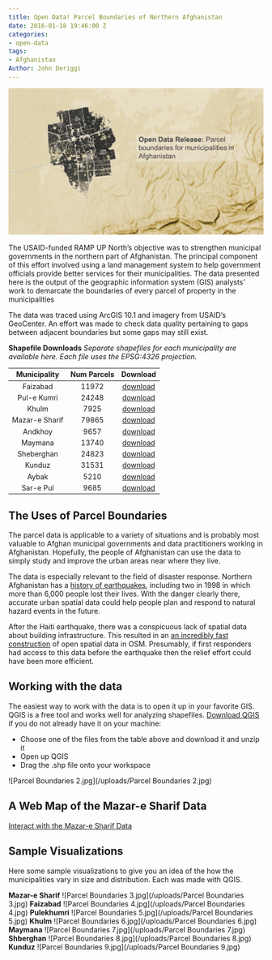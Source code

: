 ```yaml
---
title: Open Data! Parcel Boundaries of Northern Afghanistan
date: 2016-01-18 19:46:00 Z
categories:
- open-data
tags:
- Afghanistan
Author: John Deriggi
---
```


![Parcel Boundaries 1.jpg](/uploads/afghanparcelstitle.png)

The USAID-funded RAMP UP North’s objective was to strengthen municipal governments in the northern part of Afghanistan. The principal component of this effort involved using a land management system to help government officials provide better services for their municipalities. The data presented here is the output of the geographic information system (GIS) analysts’ work to demarcate the boundaries of every parcel of property in the municipalities

<!--more-->

The data was traced using ArcGIS 10.1 and imagery from USAID’s GeoCenter. An effort was made to check data quality pertaining to gaps between adjacent boundaries but some gaps may still exist.

**Shapefile Downloads**
*Separate shapefiles for each municipality are available here. Each file uses the EPSG:4326 projection.*

|  Municipality  | Num Parcels | Download |
|:--------------:|:-----------:|:--------:|
|    Faizabad    |    11972    | [download ](https://drive.google.com/file/d/0B9Y8IICmeFgpb0xsNkZnZ1h5VDg/view?usp=sharing)|
|   Pul-e Kumri  |    24248    | [download ](https://drive.google.com/file/d/0B9Y8IICmeFgpOWxjWjhfTlJIQUE/view?usp=sharing)|
|      Khulm     |     7925    | [download ](https://drive.google.com/file/d/0B9Y8IICmeFgpbDg0eU5mNDFxSW8/view?usp=sharing)|
| Mazar-e Sharif |    79865    | [download ](https://drive.google.com/file/d/0B9Y8IICmeFgpQlc4SEYtZDlrWDA/view?usp=sharing)|
|     Andkhoy    |     9657    | [download ](https://drive.google.com/file/d/0B9Y8IICmeFgpSmU0c1BoeE4zeEE/view?usp=sharing)|
|     Maymana    |    13740    | [download ](https://github.com/deriggi/RAMPUPNorthData/blob/master/municipal_parcels_export/Faryab)|
|   Sheberghan   |    24823    | [download ](https://github.com/deriggi/RAMPUPNorthData/blob/master/municipal_parcels_export/Jawzjan)|
|     Kunduz     |    31531    | [download ](https://github.com/deriggi/RAMPUPNorthData/blob/master/municipal_parcels_export/Kunduz)|
|      Aybak     |     5210    | [download ](https://github.com/deriggi/RAMPUPNorthData/blob/master/municipal_parcels_export/Samangan)|
|    Sar-e Pul   |     9685    | [download ](https://github.com/deriggi/RAMPUPNorthData/blob/master/municipal_parcels_export/Sarepul)|


## The Uses of Parcel Boundaries
The parcel data is applicable to a variety of situations and is probably most valuable to Afghan municipal governments and data practitioners working in Afghanistan. Hopefully, the people of Afghanistan can use the data to simply study and improve the urban areas near where they live.

The data is especially relevant to the field of disaster response. Northern Afghanistan has a [history of earthquakes](http://earthquake.usgs.gov/earthquakes/world/historical_country.php#afghanistan), including two in 1998 in which more than 6,000 people lost their lives. With the danger clearly there, accurate urban spatial data could help people plan and respond to natural hazard events in the future.

After the Haiti earthquake, there was a conspicuous lack of spatial data about building infrastructure. This resulted in an [an incredibly fast construction](http://vimeo.com/9182869) of open spatial data in OSM. Presumably, if first responders had access to this data before the earthquake then the relief effort could have been more efficient.

## Working with the data

The easiest way to work with the data is to open it up in your favorite GIS. QGIS is a free tool and works well for analyzing shapefiles. [Download QGIS](http://www.qgis.org/en/site/forusers/download.html) if you do not already have it on your machine:

* Choose one of the files from the table above and download it and unzip it
* Open up QGIS
* Drag the .shp file onto your workspace 

![Parcel Boundaries 2.jpg](/uploads/Parcel Boundaries 2.jpg)

## A Web Map of the Mazar-e Sharif Data

[Interact with the Mazar-e Sharif Data
](http://deriggi.github.io/RUNorthArcPy/mazar/mazar.html)

## Sample Visualizations

Here some sample visualizations to give you an idea of the how the municipalities vary in size and distribution. Each was made with QGIS.

**Mazar-e Sharif**
![Parcel Boundaries 3.jpg](/uploads/Parcel Boundaries 3.jpg)
**Faizabad**
![Parcel Boundaries 4.jpg](/uploads/Parcel Boundaries 4.jpg)
**Pulekhumri**
![Parcel Boundaries 5.jpg](/uploads/Parcel Boundaries 5.jpg)
**Khulm**
![Parcel Boundaries 6.jpg](/uploads/Parcel Boundaries 6.jpg)
**Maymana**
![Parcel Boundaries 7.jpg](/uploads/Parcel Boundaries 7.jpg)
**Shberghan**
![Parcel Boundaries 8.jpg](/uploads/Parcel Boundaries 8.jpg)
**Kunduz**
![Parcel Boundaries 9.jpg](/uploads/Parcel Boundaries 9.jpg)